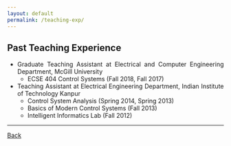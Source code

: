 ```yaml
---
layout: default
permalink: /teaching-exp/
---
```


## Past Teaching Experience

<div style="text-align: justify">
<ul>

<li>
Graduate Teaching Assistant at Electrical and Computer Engineering Department, McGill University
<ul style="list-style-type:circle">
  <li>ECSE 404 Control Systems (Fall 2018, Fall 2017)</li>
</ul>
</li>

<li>
Teaching Assistant at Electrical Engineering Department, Indian Institute of Technology Kanpur
<ul style="list-style-type:circle">
  <li>Control System Analysis (Spring 2014, Spring 2013)</li>
  <li>Basics of Modern Control Systems (Fall 2013)</li>
  <li>Intelligent Informatics Lab (Fall 2012)</li>
</ul>
</li>

</ul>    
</div>
    

* * * 

[Back](/)
